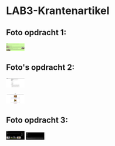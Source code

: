 # LAB3-Krantenartikel
## Foto opdracht 1:
<img
    src="/screenshots/picture1.jpg"
    alt="screenshot van krantenartikel opdracht"
    title="klantenartikel"
    style="display: inline-block; margin: 0 auto; max-width: 50px">

## Foto's opdracht 2:
<img
    src="/screenshots/receptplaatje.png" 
    alt="screenshot van Opdracht 2"
    title="recept"
    style="display: inline-block; margin: 0 auto; max-width: 50px">

<img
    src="/screenshots/receptplaatjetwee.PNG" 
    alt="screenshot van Opdracht 2"
    title="recept"
    style="display: inline-block; margin: 0 auto; max-width: 50px">

## Foto opdracht 3:
<img
    src="/screenshots/game-catalog.png" 
    alt="screenshot van Opdracht 3"
    title="recept"
    style="display: inline-block; margin: 0 auto; max-width: 50px">
<img
    src="/screenshots/game-catalog-twee.png" 
    alt="screenshot van Opdracht 3"
    title="recept"
    style="display: inline-block; margin: 0 auto; max-width: 50px">
